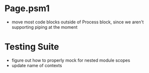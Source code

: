 

# Page.psm1
- move most code blocks outside of Process block, since we aren't supporting 
  piping at the moment

# Testing Suite

- figure out how to properly mock for nested module scopes
- update name of contexts
